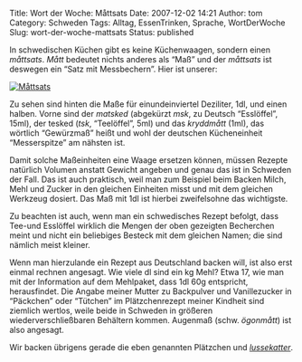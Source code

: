 Title: Wort der Woche: Måttsats
Date: 2007-12-02 14:21
Author: tom
Category: Schweden
Tags: Alltag, EssenTrinken, Sprache, WortDerWoche
Slug: wort-der-woche-mattsats
Status: published

In schwedischen Küchen gibt es keine Küchenwaagen, sondern einen
*måttsats*. *Mått* bedeutet nichts anderes als “Maß” und der *måttsats*
ist deswegen ein “Satz mit Messbechern”. Hier ist unserer:

[![Måttsats](http://www.fiket.de/pic/mattsats_s.jpg "Måttsats")](http://www.fiket.de/pic/mattsats_l.jpg)

Zu sehen sind hinten die Maße für einundeinviertel Deziliter, 1dl, und
einen halben. Vorne sind der *matsked* (abgekürzt *msk*, zu Deutsch
“Esslöffel”, 15ml), der tesked (*tsk*, “Teelöffel”, 5ml) und das
*kryddmått* (1ml), das wörtlich “Gewürzmaß” heißt und wohl der deutschen
Kücheneinheit “Messerspitze” am nähsten ist.

Damit solche Maßeinheiten eine Waage ersetzen können, müssen Rezepte
natürlich Volumen anstatt Gewicht angeben und genau das ist in Schweden
der Fall. Das ist auch praktisch, weil man zum Beispiel beim Backen
Milch, Mehl und Zucker in den gleichen Einheiten misst und mit dem
gleichen Werkzeug dosiert. Das Maß mit 1dl ist hierbei zweifelsohne das
wichtigste.

Zu beachten ist auch, wenn man ein schwedisches Rezept befolgt, dass
Tee-und Esslöffel wirklich die Mengen der oben gezeigten Becherchen
meint und nicht ein beliebiges Besteck mit dem gleichen Namen; die sind
nämlich meist kleiner.

Wenn man hierzulande ein Rezept aus Deutschland backen will, ist also
erst einmal rechnen angesagt. Wie viele dl sind ein kg Mehl? Etwa 17,
wie man mit der Information auf dem Mehlpaket, dass 1dl 60g entspricht,
herausfindet. Die Angabe meiner Mutter zu Backpulver und Vanillezucker
in “Päckchen” oder “Tütchen” im Plätzchenrezept meiner Kindheit sind
ziemlich wertlos, weile beide in Schweden in größeren
wiederverschließbaren Behältern kommen. Augenmaß (schw. *ögonmått*) ist
also angesagt.

Wir backen übrigens gerade die eben genannten Plätzchen und
[*lussekatter*](http://www.fiket.de/2006/12/13/lucia-und-die-katzen/).

